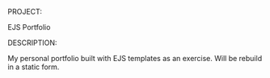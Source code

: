 PROJECT:

EJS Portfolio

DESCRIPTION:

My personal portfolio built with EJS templates as an exercise. Will be rebuild in a static form.
